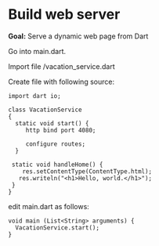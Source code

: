 # Build web server

**Goal:** Serve a dynamic web page from Dart

Go into main.dart.

Import file /vacation_service.dart

Create file with following source:

```
import dart io;

class VacationService
{
  static void start() {
     http bind port 4080;
     
     configure routes;
  }
 
 static void handleHome() {
    res.setContentType(ContentType.html);
   res.writeln("<h1>Hello, world.</h1>");
 }
}
```



edit main.dart as follows:

```
void main (List<String> arguments) {
  VacationService.start();
}
```

